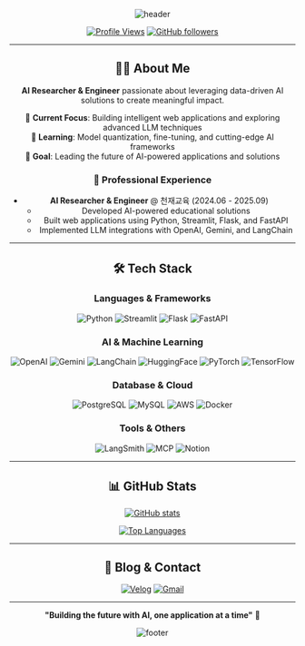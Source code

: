 <div align="center">

![header](https://capsule-render.vercel.app/api?type=waving&color=gradient&text=Hyo%20Jun%20Lee&animation=fadeIn&fontSize=40&fontAlignY=40&fontAlign=50&height=200)

<div align="center">
  
[![Profile Views](https://hitscounter.dev/count/https-glassesholder-github-io.svg?style=plastic&title=Profile%20Views&title_bg=%23555555&count_bg=%2379C83D&icon=&icon_color=%23E7E7E7)](https://hitscounter.dev)
[![GitHub followers](https://img.shields.io/github/followers/glassesholder?label=Follow&style=social)](https://github.com/glassesholder)

</div>

---

## 👨‍💻 About Me

**AI Researcher & Engineer** passionate about leveraging data-driven AI solutions to create meaningful impact.

🔭 **Current Focus**: Building intelligent web applications and exploring advanced LLM techniques  
🌱 **Learning**: Model quantization, fine-tuning, and cutting-edge AI frameworks  
🎯 **Goal**: Leading the future of AI-powered applications and solutions  

### 💼 Professional Experience
- **AI Researcher & Engineer** @ 천재교육 (2024.06 - 2025.09)
  - Developed AI-powered educational solutions
  - Built web applications using Python, Streamlit, Flask, and FastAPI
  - Implemented LLM integrations with OpenAI, Gemini, and LangChain

---

## 🛠️ Tech Stack

### **Languages & Frameworks**
![Python](https://img.shields.io/badge/Python-3776AB?style=for-the-badge&logo=python&logoColor=white)
![Streamlit](https://img.shields.io/badge/Streamlit-FF4B4B?style=for-the-badge&logo=streamlit&logoColor=white)
![Flask](https://img.shields.io/badge/Flask-000000?style=for-the-badge&logo=flask&logoColor=white)
![FastAPI](https://img.shields.io/badge/FastAPI-009688?style=for-the-badge&logo=fastapi&logoColor=white)

### **AI & Machine Learning**
![OpenAI](https://img.shields.io/badge/OpenAI-412991?style=for-the-badge&logo=openai&logoColor=white)
![Gemini](https://img.shields.io/badge/Gemini-8E75B2?style=for-the-badge&logo=google&logoColor=white)
![LangChain](https://img.shields.io/badge/LangChain-121212?style=for-the-badge&logo=chainlink&logoColor=white)
![HuggingFace](https://img.shields.io/badge/HuggingFace-FFD21E?style=for-the-badge&logo=huggingface&logoColor=black)
![PyTorch](https://img.shields.io/badge/PyTorch-EE4C2C?style=for-the-badge&logo=pytorch&logoColor=white)
![TensorFlow](https://img.shields.io/badge/TensorFlow-FF6F00?style=for-the-badge&logo=tensorflow&logoColor=white)

### **Database & Cloud**
![PostgreSQL](https://img.shields.io/badge/PostgreSQL-316192?style=for-the-badge&logo=postgresql&logoColor=white)
![MySQL](https://img.shields.io/badge/MySQL-4479A1?style=for-the-badge&logo=mysql&logoColor=white)
![AWS](https://img.shields.io/badge/AWS-232F3E?style=for-the-badge&logo=amazon-aws&logoColor=white)
![Docker](https://img.shields.io/badge/Docker-2496ED?style=for-the-badge&logo=docker&logoColor=white)

### **Tools & Others**
![LangSmith](https://img.shields.io/badge/LangSmith-1C3C3C?style=for-the-badge&logo=smith&logoColor=white)
![MCP](https://img.shields.io/badge/MCP-FF6B6B?style=for-the-badge&logo=protocol&logoColor=white)
![Notion](https://img.shields.io/badge/Notion-000000?style=for-the-badge&logo=notion&logoColor=white)

---

## 📊 GitHub Stats

<div align="center">
  
[![GitHub stats](https://github-readme-stats.vercel.app/api?username=glassesholder&show_icons=true&theme=tokyonight&hide_border=true)](https://github.com/glassesholder)

[![Top Languages](https://github-readme-stats.vercel.app/api/top-langs/?username=glassesholder&layout=compact&theme=tokyonight&hide_border=true)](https://github.com/glassesholder)

</div>

---

## 📝 Blog & Contact

<div align="center">

[![Velog](https://img.shields.io/badge/Velog-20C997?style=for-the-badge&logo=velog&logoColor=white)](https://velog.io/@glassesholder/posts)
[![Gmail](https://img.shields.io/badge/Gmail-EA4335?style=for-the-badge&logo=gmail&logoColor=white)](mailto:statisticlee@gmail.com)

</div>

---

<div align="center">
  
**"Building the future with AI, one application at a time"** 🚀

![footer](https://capsule-render.vercel.app/api?type=waving&color=gradient&height=100&section=footer)

</div>
